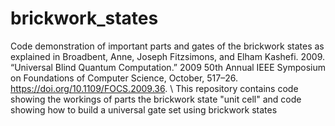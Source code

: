 # brickwork_states
Code demonstration of important parts and gates of the brickwork states as explained in 
Broadbent, Anne, Joseph Fitzsimons, and Elham Kashefi. 2009. 
“Universal Blind Quantum Computation.” 2009 50th Annual IEEE Symposium on Foundations of Computer Science, October, 517–26. https://doi.org/10.1109/FOCS.2009.36.
\\
This repository contains code showing the workings of parts the brickwork state "unit cell" and code showing how to build a universal gate set using brickwork states 